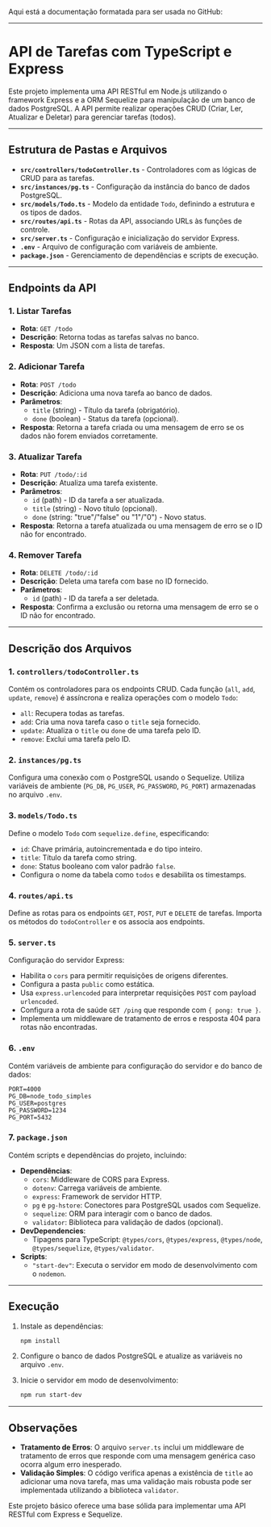 Aqui está a documentação formatada para ser usada no GitHub:

---

# API de Tarefas com TypeScript e Express

Este projeto implementa uma API RESTful em Node.js utilizando o framework Express e a ORM Sequelize para manipulação de um banco de dados PostgreSQL. A API permite realizar operações CRUD (Criar, Ler, Atualizar e Deletar) para gerenciar tarefas (todos).

---

## Estrutura de Pastas e Arquivos

- **`src/controllers/todoController.ts`** - Controladores com as lógicas de CRUD para as tarefas.
- **`src/instances/pg.ts`** - Configuração da instância do banco de dados PostgreSQL.
- **`src/models/Todo.ts`** - Modelo da entidade `Todo`, definindo a estrutura e os tipos de dados.
- **`src/routes/api.ts`** - Rotas da API, associando URLs às funções de controle.
- **`src/server.ts`** - Configuração e inicialização do servidor Express.
- **`.env`** - Arquivo de configuração com variáveis de ambiente.
- **`package.json`** - Gerenciamento de dependências e scripts de execução.

---

## Endpoints da API

### 1. Listar Tarefas
- **Rota**: `GET /todo`
- **Descrição**: Retorna todas as tarefas salvas no banco.
- **Resposta**: Um JSON com a lista de tarefas.

### 2. Adicionar Tarefa
- **Rota**: `POST /todo`
- **Descrição**: Adiciona uma nova tarefa ao banco de dados.
- **Parâmetros**:
  - `title` (string) - Título da tarefa (obrigatório).
  - `done` (boolean) - Status da tarefa (opcional).
- **Resposta**: Retorna a tarefa criada ou uma mensagem de erro se os dados não forem enviados corretamente.

### 3. Atualizar Tarefa
- **Rota**: `PUT /todo/:id`
- **Descrição**: Atualiza uma tarefa existente.
- **Parâmetros**:
  - `id` (path) - ID da tarefa a ser atualizada.
  - `title` (string) - Novo título (opcional).
  - `done` (string: "true"/"false" ou "1"/"0") - Novo status.
- **Resposta**: Retorna a tarefa atualizada ou uma mensagem de erro se o ID não for encontrado.

### 4. Remover Tarefa
- **Rota**: `DELETE /todo/:id`
- **Descrição**: Deleta uma tarefa com base no ID fornecido.
- **Parâmetros**:
  - `id` (path) - ID da tarefa a ser deletada.
- **Resposta**: Confirma a exclusão ou retorna uma mensagem de erro se o ID não for encontrado.

---

## Descrição dos Arquivos

### 1. `controllers/todoController.ts`
Contém os controladores para os endpoints CRUD. Cada função (`all`, `add`, `update`, `remove`) é assíncrona e realiza operações com o modelo `Todo`:
   - `all`: Recupera todas as tarefas.
   - `add`: Cria uma nova tarefa caso o `title` seja fornecido.
   - `update`: Atualiza o `title` ou `done` de uma tarefa pelo ID.
   - `remove`: Exclui uma tarefa pelo ID.

### 2. `instances/pg.ts`
Configura uma conexão com o PostgreSQL usando o Sequelize. Utiliza variáveis de ambiente (`PG_DB`, `PG_USER`, `PG_PASSWORD`, `PG_PORT`) armazenadas no arquivo `.env`.

### 3. `models/Todo.ts`
Define o modelo `Todo` com `sequelize.define`, especificando:
   - `id`: Chave primária, autoincrementada e do tipo inteiro.
   - `title`: Título da tarefa como string.
   - `done`: Status booleano com valor padrão `false`.
   - Configura o nome da tabela como `todos` e desabilita os timestamps.

### 4. `routes/api.ts`
Define as rotas para os endpoints `GET`, `POST`, `PUT` e `DELETE` de tarefas. Importa os métodos do `todoController` e os associa aos endpoints.

### 5. `server.ts`
Configuração do servidor Express:
   - Habilita o `cors` para permitir requisições de origens diferentes.
   - Configura a pasta `public` como estática.
   - Usa `express.urlencoded` para interpretar requisições `POST` com payload `urlencoded`.
   - Configura a rota de saúde `GET /ping` que responde com `{ pong: true }`.
   - Implementa um middleware de tratamento de erros e resposta 404 para rotas não encontradas.

### 6. `.env`
Contém variáveis de ambiente para configuração do servidor e do banco de dados:

```env
PORT=4000
PG_DB=node_todo_simples
PG_USER=postgres
PG_PASSWORD=1234
PG_PORT=5432
```

### 7. `package.json`
Contém scripts e dependências do projeto, incluindo:

- **Dependências**:
  - `cors`: Middleware de CORS para Express.
  - `dotenv`: Carrega variáveis de ambiente.
  - `express`: Framework de servidor HTTP.
  - `pg` e `pg-hstore`: Conectores para PostgreSQL usados com Sequelize.
  - `sequelize`: ORM para interagir com o banco de dados.
  - `validator`: Biblioteca para validação de dados (opcional).
- **DevDependencies**:
  - Tipagens para TypeScript: `@types/cors`, `@types/express`, `@types/node`, `@types/sequelize`, `@types/validator`.
- **Scripts**:
  - `"start-dev"`: Executa o servidor em modo de desenvolvimento com o `nodemon`.

---

## Execução

1. Instale as dependências:
   ```bash
   npm install
   ```

2. Configure o banco de dados PostgreSQL e atualize as variáveis no arquivo `.env`.

3. Inicie o servidor em modo de desenvolvimento:
   ```bash
   npm run start-dev
   ```

---

## Observações

- **Tratamento de Erros**: O arquivo `server.ts` inclui um middleware de tratamento de erros que responde com uma mensagem genérica caso ocorra algum erro inesperado.
- **Validação Simples**: O código verifica apenas a existência de `title` ao adicionar uma nova tarefa, mas uma validação mais robusta pode ser implementada utilizando a biblioteca `validator`. 

Este projeto básico oferece uma base sólida para implementar uma API RESTful com Express e Sequelize.
